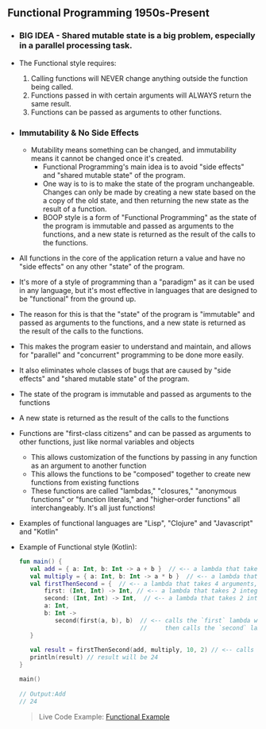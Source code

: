 ## Functional Programming 1950s-Present
  - ### BIG IDEA - Shared mutable state is a big problem, especially in a parallel processing task. 
  - The Functional style requires:
    1) Calling functions will NEVER change anything outside the function being called.
    2) Functions passed in with certain arguments will ALWAYS return the same result.
    2) Functions can be passed as arguments to other functions.

- ### Immutability & No Side Effects
  - Mutability means something can be changed, and immutability means it cannot be changed once it's created.
    - Functional Programming's main idea is to avoid "side effects" and "shared mutable state" of the program.
    - One way is to is to make the state of the program unchangeable. Changes can only be made by creating a new state
      based on the a copy of the old state, and then returning the new state as the result of a function.
    - BOOP style is a form of "Functional Programming" as the state of the program is immutable and passed as arguments
      to the functions, and a new state is returned as the result of the calls to the functions.
- All functions in the core of the application return a value and have no "side effects" on any other "state" of
  the program.
- It's more of a style of programming than a "paradigm" as it can be used in any language, but it's most effective
  in languages that are designed to be "functional" from the ground up.
- The reason for this is that the "state" of the program is "immutable" and passed as arguments to the functions,
  and a new state is returned as the result of the calls to the functions.
- This makes the program easier to understand and maintain, and allows for "parallel" and "concurrent" programming
  to be done more easily.
- It also eliminates whole classes of bugs that are caused by "side effects" and "shared mutable state" of the program.
- The state of the program is immutable and passed as arguments to the functions
- A new state is returned as the result of the calls to the functions
- Functions are "first-class citizens" and can be passed as arguments to other functions, just like normal variables and objects
    - This allows customization of the functions by passing in any function as an argument to another function
    - This allows the functions to be "composed" together to create new functions from existing functions
    - These functions are called "lambdas," "closures," "anonymous functions" or "function literals,"
      and "higher-order functions" all interchangeably. It's all just functions!
- Examples of functional languages are "Lisp", "Clojure" and "Javascript" and "Kotlin"

- Example of Functional style (Kotlin):
  ```Kotlin
  fun main() {
     val add = { a: Int, b: Int -> a + b }  // <-- a lambda that takes 2 integers and returns the sum of the integers.
     val multiply = { a: Int, b: Int -> a * b }  // <-- a lambda that takes 2 integers and returns the product of the integers.
     val firstThenSecond = {  // <-- a lambda that takes 4 arguments, 2 functions and 2 integers, and returns the result of the 2 functions. 
         first: (Int, Int) -> Int, // <-- a lambda that takes 2 integers and returns an integer, it's executed first.
         second: (Int, Int) -> Int,  // <-- a lambda that takes 2 integers and returns an integer, it's executed second.
         a: Int, 
         b: Int -> 
            second(first(a, b), b)  // <-- calls the `first` lambda with the 2 integers (a & b), 
                                    //     then calls the `second` lambda with the result of `first()` and the 2nd integer (b)
     }              
     
     val result = firstThenSecond(add, multiply, 10, 2) // <-- calls the lambda with the 2 functions and 2 integers 
     println(result) // result will be 24
  }
  
  main()
    
  // Output:Add 
  // 24
  ```
  > Live Code Example: [Functional Example](src/main/kotlin/functionalExample.kt)